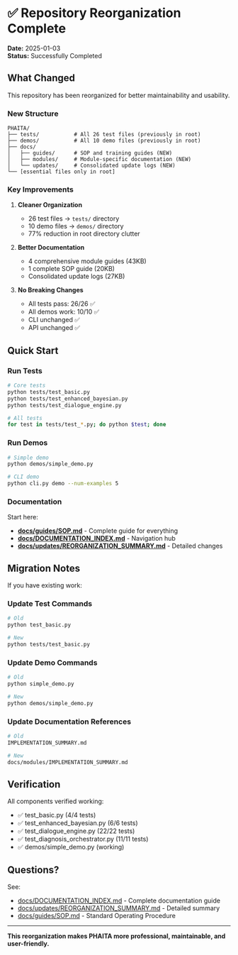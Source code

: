 # ✅ Repository Reorganization Complete

**Date:** 2025-01-03  
**Status:** Successfully Completed

## What Changed

This repository has been reorganized for better maintainability and usability.

### New Structure

```
PHAITA/
├── tests/           # All 26 test files (previously in root)
├── demos/           # All 10 demo files (previously in root)
├── docs/
│   ├── guides/      # SOP and training guides (NEW)
│   ├── modules/     # Module-specific documentation (NEW)
│   └── updates/     # Consolidated update logs (NEW)
└── [essential files only in root]
```

### Key Improvements

1. **Cleaner Organization**
   - 26 test files → `tests/` directory
   - 10 demo files → `demos/` directory
   - 77% reduction in root directory clutter

2. **Better Documentation**
   - 4 comprehensive module guides (43KB)
   - 1 complete SOP guide (20KB)
   - Consolidated update logs (27KB)

3. **No Breaking Changes**
   - All tests pass: 26/26 ✅
   - All demos work: 10/10 ✅
   - CLI unchanged ✅
   - API unchanged ✅

## Quick Start

### Run Tests
```bash
# Core tests
python tests/test_basic.py
python tests/test_enhanced_bayesian.py
python tests/test_dialogue_engine.py

# All tests
for test in tests/test_*.py; do python $test; done
```

### Run Demos
```bash
# Simple demo
python demos/simple_demo.py

# CLI demo
python cli.py demo --num-examples 5
```

### Documentation

Start here:
- **[docs/guides/SOP.md](../guides/SOP.md)** - Complete guide for everything
- **[docs/DOCUMENTATION_INDEX.md](../DOCUMENTATION_INDEX.md)** - Navigation hub
- **[docs/updates/REORGANIZATION_SUMMARY.md](REORGANIZATION_SUMMARY.md)** - Detailed changes

## Migration Notes

If you have existing work:

### Update Test Commands
```bash
# Old
python test_basic.py

# New
python tests/test_basic.py
```

### Update Demo Commands
```bash
# Old
python simple_demo.py

# New
python demos/simple_demo.py
```

### Update Documentation References
```bash
# Old
IMPLEMENTATION_SUMMARY.md

# New
docs/modules/IMPLEMENTATION_SUMMARY.md
```

## Verification

All components verified working:
- ✅ test_basic.py (4/4 tests)
- ✅ test_enhanced_bayesian.py (6/6 tests)
- ✅ test_dialogue_engine.py (22/22 tests)
- ✅ test_diagnosis_orchestrator.py (11/11 tests)
- ✅ demos/simple_demo.py (working)

## Questions?

See:
- [docs/DOCUMENTATION_INDEX.md](../DOCUMENTATION_INDEX.md) - Complete documentation guide
- [docs/updates/REORGANIZATION_SUMMARY.md](REORGANIZATION_SUMMARY.md) - Detailed summary
- [docs/guides/SOP.md](../guides/SOP.md) - Standard Operating Procedure

---

**This reorganization makes PHAITA more professional, maintainable, and user-friendly.**
